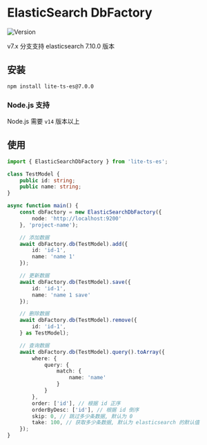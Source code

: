 # ElasticSearch DbFactory

![Version](https://img.shields.io/badge/version-7.0.0-green.svg)

v7.x 分支支持 elasticsearch 7.10.0 版本

## 安装

```
npm install lite-ts-es@7.0.0
```

### Node.js 支持

Node.js 需要 `v14` 版本以上

## 使用

```typescript
import { ElasticSearchDbFactory } from 'lite-ts-es';

class TestModel {
    public id: string;
    public name: string;
}

async function main() {
    const dbFactory = new ElasticSearchDbFactory({
        node: 'http://localhost:9200'
    }, 'project-name');

    // 添加数据
    await dbFactory.db(TestModel).add({
        id: 'id-1',
        name: 'name 1'
    });

    // 更新数据
    await dbFactory.db(TestModel).save({
        id: 'id-1',
        name: 'name 1 save'
    });

    // 删除数据
    await dbFactory.db(TestModel).remove({
        id: 'id-1',
    } as TestModel);

    // 查询数据
    await dbFactory.db(TestModel).query().toArray({
        where: {
            query: {
                match: {
                    name: 'name'
                }
            }
        },
        order: ['id'], // 根据 id 正序
        orderByDesc: ['id'], // 根据 id 倒序
        skip: 0, // 跳过多少条数据, 默认为 0 
        take: 100, // 获取多少条数据, 默认为 elasticsearch 的默认值
    });
}
```
